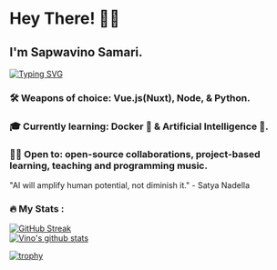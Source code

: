 # Hey There! 👋🏾

## I'm Sapwavino Samari.

[![Typing SVG](https://readme-typing-svg.herokuapp.com?font=Fira+Code&weight=500&size=25&pause=1000&color=37ABE6&width=435&lines=Web+Developer+👨🏾‍💻;Audio+Mangler+🎧;Dog+Lover+🐕)](https://git.io/typing-svg)

### 🛠 Weapons of choice: Vue.js(Nuxt), Node, & Python.
### 🎓 Currently learning: Docker 🐳 & Artificial Intelligence 🤖.
### 👍🏾 Open to: open-source collaborations, project-based learning, teaching and programming music.

"AI will amplify human potential, not diminish it."
             - Satya Nadella


### :fire: My Stats :

[![GitHub Streak](http://github-readme-streak-stats.herokuapp.com?user=vinosamari&theme=dark&background=000000&stars=false)](https://git.io/streak-stats)
<br/>
<a href="https://github.com/anuraghazra/github-readme-stats">
  <img align="center" src="https://github-readme-stats.anuraghazra1.vercel.app/api?username=vinosamari&show_icons=true&include_all_commits=true&theme=onedark" alt="Vino's github stats" />
</a>
<br/>
<!-- TROPHIES -->
[![trophy](https://github-profile-trophy.vercel.app/?username=vinosamari&row=2&column=6&theme=onedark&column=8&no-frame=false&no-bg=false)](https://github.com/ryo-ma/github-profile-trophy)
